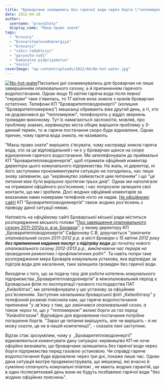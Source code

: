 ```yaml
---
title: "Броварчани залишились без гарячої води через борги \"тепломережі\" перед \"облгазом\""
date: 2012-04-18
author: 
  username: "pravoZnaty"
  display_name: "Маєш право знати"
tags: 
  - "brovary"
  - "brovariteplovodoenergiya"
  - "brovaryi"
  - "vibir-redaktsiyi"
  - "garyacha-vodi"
  - "komunalne-pidpriyemstvo"
  - "novini"
coverImage: "wp-content/uploads/2012/04/No-hot-water.jpg"
---
```


[![](https://mpz.brovary.org/wp-content/uploads/2012/04/No-hot-water.jpg "No-hot-water")](https://mpz.brovary.org/wp-content/uploads/2012/04/No-hot-water.jpg)Пасхальні дні ознаменувались для броварчан не лише завершенням опалювального сезону, а й припиненням гарячого водопостачання. Однак якщо 15 квітня гаряча вода після певної "перерви" таки з'явилась, то 17 квітня вона зникла з кранів броварчан остаточно. Телефони КП "Броваритепловодоенергії" (колишня "Броваритепломережа") мешканці обривають вже другий день, а ті, хто не додзвонився до "тепломережі", телефонують у відділ звернень громадян виконкому. Тут їх намагаються заспокоїти, мовляв, про проблему знаємо, керівництво міста обіцяє вирішити проблему у 3-денний термін, то ж гаряче постачання скоро буде відновлене. Однак причин, чому гаряча вода зникла, не називають.

"Маєш право знати" вирішило з'ясувати, чому насправді зникла гаряча вода, хто за це відповідальний і чи є у броварчан шанси на скоре відновлення гарячого водостачання. Ми зателефонували до приймальні КП "Броваритепловодоенергія", щоб отримати офіційний коментар директора цього комунального підприємства. На жаль, ні директор, ні його заступники прокомемнтувати ситуацію не погодились, нас лише знову запевнили, що "_керівництво займається цим питанням_" і що "_це питання має бути вирішене протягом трьох днів_". Однак ми наполягали на отриманні офіційного роз'яснення, і нас попросили залишити свої контакти, що ми і зробили. Досі жодних офіційний коментарів за вказаними нами номерами телефонів ніхто не надав. [На офіційному сайті](http://brovteplo.com.ua/) КП "Броваритепловодоенергія" також жодних роз'яснень з приводу даної ситуації немає.

Натомість на офіційному сайті Броварської міської ради міститься розпорядження міського голови "[Про завершення опалювального сезону 2011-2012р.р. в м. Бровари](http://docs.pravo-znaty.org.ua/p1162/11.04.2012/76)", у якому директору КП „Броваритепловодоенергія” Сафронову С.В. доручається "_закінчити опалювальний сезон 2011-2012 р.р. в місті Бровари з 15 квітня 2012 року **без припинення надання послуг з підігріву води** до початку нового опалювального сезону 2012-2013 р.р., виключаючи час перерв на проведення ремонтних і профілактичних робіт"_. Та навіть попри таке розпорядження мера Броварів комунальна установа, яка відповідає за підігрів води для населення, таки залишила громадян без гарячої води.

Виходячи з того, що за подачу газу для роботи котелень комунального підприємства „Броваритепловодоенергія” в міжопалювальний період є Броварська філія по експлуатації газового господарства ПАТ „Київоблгаз”, ми зателефонували у цю установу за офіційним роз'ясненням. Заступник начальника броварської філії „Київоблгазу” у телефонній розмові пояснила нам, що гаряче водопостачання припинене "_у зв'язку з тим, що закінчився опалювальний сезон, а також через те, що у "тепломережі" великі борги за газ перед "Київоблгазом"._ Відповідно для відновлення постачання потрібне погашення боргів. "Зараз це питання вирішують, але чи вирішать - я не можу сказти, це не в нашій компетенції", - сказала пані заступник.

Відтак стає зрозумілим, чому у  „Броваритепловодоенергії” відмовляються коментувати дану ситуацію: керівництво КП не хоче офіційно визнавати, що броварчани залишились без гарячої води через борги підприємства перед газовою установою. Чи справді гаряче водопостачання буде відновлене через три дні, покаже лише час. Однак дана ситуація вкотре продемонструвала, що мешканці, які вчасно й сумлінно сплачують комунальні платежі , не мають жодних гарантій, що в один післясвятковий день вони не будуть позбавлені гарячої води "без жодних офіційних пояснень".
